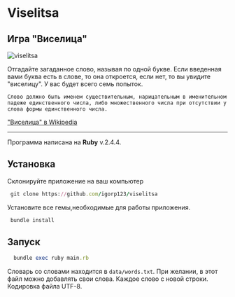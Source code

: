 # Viselitsa
## Игра "Виселица"

![viselitsa](https://user-images.githubusercontent.com/16538741/52699621-3eab1280-2f87-11e9-9002-4d23ed6faaed.png)

Отгадайте загаданное слово, называя по одной букве.
Если введенная вами буква есть в слове, то она откроется, если нет, то вы увидите "виселицу".
У вас будет всего семь попыток.

`Слово должно быть именем существительным, нарицательным в именительном падеже единственного числа,
либо множественного числа при отсутствии у слова формы единственного числа.`

["Виселица" в Wikipedia](https://ru.wikipedia.org/wiki/%D0%92%D0%B8%D1%81%D0%B5%D0%BB%D0%B8%D1%86%D0%B0_(%D0%B8%D0%B3%D1%80%D0%B0))

***
Программа написана на **Ruby** v.2.4.4.

## Установка
Склонируйте приложение на ваш компьютер
``` ruby
 git clone https://github.com/igorp123/viselitsa
```
Установите все гемы,необходимые для работы приложения.
``` ruby
 bundle install
```
## Запуск
``` ruby
  bundle exec ruby main.rb
```
Словарь со словами находится в `data/words.txt`. При желании, в этот файл можно добавлять свои слова. Каждое слово с новой строки.
Кодировка файла UTF-8.
